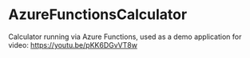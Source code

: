 # AzureFunctionsCalculator
Calculator running via Azure Functions, used as a demo application for video: https://youtu.be/pKK6DGvVT8w
